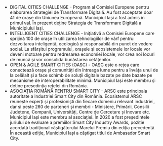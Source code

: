 * DIGITAL CITIES CHALLENGE - Program al Comisiei Europene pentru elaborarea Strategiei de Transformare Digitală. Au fost acceptate doar 41 de orașe din Uniunea Europeană. Municipiul Iași a fost admis în primul val. În prezent deține Strategia de Transformare Digitală a Municipiului Iași.
* INTELLIGENT CITIES CHALLENGE - Inițiativă a Comisiei Europene care sprijină 100 de orașe în utilizarea tehnologiilor de vârf pentru dezvoltarea inteligentă, ecologică și responsabilă din punct de vedere social. La sfârșitul programului, orașele și ecosistemele lor locale vor deveni motoare pentru redresarea economiei locale, vor crea noi locuri de muncă și vor consolida bunăstarea cetățenilor.
* OPEN & AGILE SMART CITIES (OASC) - OASC este o rețea care conectează orașe și comunități din întreaga lume pentru a învăța unul de la celălalt și a face schimb de soluții digitale bazate pe date bazate pe mecanisme de interoperabilitate minimă. Municipiul Iași este membru și deține președinția rețelei din România.
* ASOCIAȚIA ROMÂNĂ PENTRU SMART CITY - ARSC este principala autoritate a Industriei Smart City din România. Ecosistemul ARSC reunește experți și profesioniști din fiecare domeniu relevant industriei, dar și peste 260 de parteneri și membri - Ministere, Primării, Consilii Județene, Companii, Universități, Centre de Cercetare și Inovare etc. Municipiul Iași este membru al asociației. În 2020 a fost președintele juriului de evaluare a premiilor Smart City Industry Awards, poziție acordată tradițional câștigătorului Marelui Premiu din ediția precedentă. În această ediție, Municipiul Iași a câștigat titlul de Ambasador Smart City.
